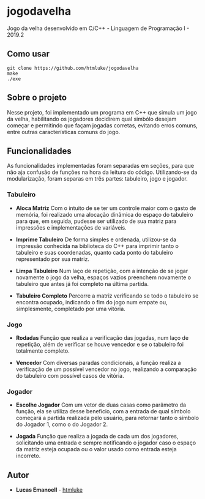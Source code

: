 # jogodavelha
Jogo da velha desenvolvido em C/C++ - Linguagem de Programação I - 2019.2 

## Como usar

```
git clone https://github.com/htmluke/jogodavelha
make
./exe
```

## Sobre o projeto
Nesse projeto, foi implementado um programa em C++ que simula um jogo da velha, habilitando os jogadores decidirem qual simbólo desejam começar e permitindo que façam jogadas corretas, evitando erros comuns, entre outras características comuns do jogo.

## Funcionalidades
As funcionalidades implementadas foram separadas em seções, para que não aja confusão de funções na hora da leitura do código. Utilizando-se da modularização, foram separas em três partes: tabuleiro, jogo e jogador.

### Tabuleiro

* **Aloca Matriz**
  Com o intuito de se ter um controle maior com o gasto de memória, foi realizado uma alocação dinâmica do espaço do tabuleiro para que, em seguida, pudesse ser utilizado de sua matriz para impressões e implementações de variáveis.

* **Imprime Tabuleiro**
  De forma simples e ordenada, utilizou-se da impressão conhecida na biblioteca do C++ para imprimir tanto o tabuleiro e suas coordenadas, quanto cada ponto do tabuleiro representado por sua matriz.
  
* **Limpa Tabuleiro**
  Num laço de repetição, com a intenção de se jogar novamente o jogo da velha, espaços vazios preenchem novamente o tabuleiro que antes já foi completo na última partida.
 
* **Tabuleiro Completo**
  Percorre a matriz verificando se todo o tabuleiro se encontra ocupado, indicando o fim do jogo num empate ou, simplesmente, completado por uma vitória.

### Jogo

* **Rodadas**
  Função que realiza a verificação das jogadas, num laço de repetição, além de verificar se houve vencedor e se o tabuleiro foi totalmente completo.

* **Vencedor**
  Com diversas paradas condicionais, a função realiza a verificação de um possível vencedor no jogo, realizando a comparação do tabuleiro com possível casos de vitória.

### Jogador

* **Escolhe Jogador**
  Com um vetor de duas casas como parâmetro da função, ela se utiliza desse benefício, com a entrada de qual símbolo começará a partida realizada pelo usuário, para retornar tanto o símbolo do Jogador 1, como o do Jogador 2.

* **Jogada**
  Função que realiza a jogada de cada um dos jogadores, solicitando uma entrada e sempre notificando o jogador caso o espaço da matriz esteja ocupada ou o valor usado como entrada esteja incorreto.

## Autor

* **Lucas Emanoell** - [htmluke](https://github.com/htmluke)
